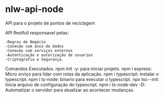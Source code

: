 # nlw-api-node
API para o projeto de pontos de reciclagem

API Restfull responsavel pelas:

    -Regras de Negócio
    -Conexão com anco de dados
    -Conexão com serviços externos
    -Autenticação e autorização de usuarios
    -Criptografia e Segurança.

Comandos Executados.
npm init -y: para iniciar projeto.
npm i express: Micro srviço para lidar com rotas da aplicação.
npm i typescript: instalar o typescript.
npm i ts-node: binario para executar o typescript.
npx tsc--init: Inicia arquivo de configuração do typescript.
npm i ts-node-dev -D: Automatizar o servidor para atualizar ao acontecer mudanças.